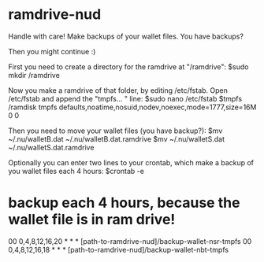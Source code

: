 # ramdrive-nud
Handle with care!
Make backups of your wallet files.
You have backups?

Then you might continue :)

First you need to create a directory for the ramdrive at "/ramdrive":
$sudo mkdir /ramdrive

Now you make a ramdrive of that folder, by editing /etc/fstab.
Open /etc/fstab and append the "tmpfs... " line:
$sudo nano /etc/fstab
$tmpfs /ramdisk tmpfs defaults,noatime,nosuid,nodev,noexec,mode=1777,size=16M 0 0


Then you need to move your wallet files (you have backup?):
$mv ~/.nu/walletB.dat ~/.nu/walletB.dat.ramdrive
$mv ~/.nu/walletS.dat ~/.nu/walletS.dat.ramdrive

Optionally you can enter two lines to your crontab,
which make a backup of you wallet files each 4 hours:
$crontab -e
# backup each 4 hours, because the wallet file is in ram drive!
00 0,4,8,12,16,20 * * * [path-to-ramdrive-nud]/backup-wallet-nsr-tmpfs
00 0,4,8,12,16,18 * * * [path-to-ramdrive-nud]/backup-wallet-nbt-tmpfs

